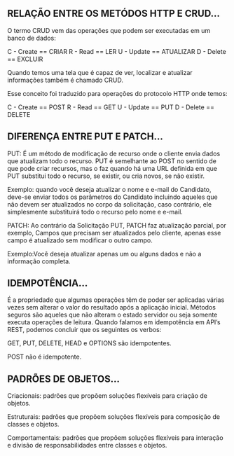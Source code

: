 ## RELAÇÃO ENTRE OS METÓDOS HTTP E CRUD...

O termo CRUD vem das operações que podem ser executadas em um banco de dados:

C - Create == CRIAR
R - Read   == LER
U - Update == ATUALIZAR
D - Delete == EXCLUIR

Quando temos uma tela que é capaz de ver, localizar e atualizar informações também é chamado CRUD.

Esse conceito foi traduzido para operações do protocolo HTTP onde temos:

C - Create == POST
R - Read   == GET
U - Update == PUT
D - Delete == DELETE


## DIFERENÇA ENTRE PUT E PATCH...

PUT: É um método de modificação de recurso onde o cliente envia dados que atualizam todo o recurso. PUT é semelhante ao POST no sentido de que pode criar recursos, mas o faz quando há uma URL definida em que PUT substitui todo o recurso, se existir, ou cria novos, se não existir.

Exemplo: quando você deseja atualizar o nome e e-mail do Candidato, deve-se enviar todos os parâmetros do Candidato incluindo aqueles que não devem ser atualizados no corpo da solicitação, caso contrário, ele simplesmente substituirá todo o recurso pelo nome e e-mail.


PATCH: Ao contrário da Solicitação PUT, PATCH faz atualização parcial, por exemplo, Campos que precisam ser atualizados pelo cliente, apenas esse campo é atualizado sem modificar o outro campo.

Exemplo:Você deseja atualizar apenas um ou alguns dados e não a informação completa.


## IDEMPOTÊNCIA...

É a propriedade que algumas operações têm de poder ser aplicadas várias vezes sem alterar o valor do resultado após a aplicação inicial. Métodos seguros são aqueles que não alteram o estado servidor ou seja somente executa operações de leitura.
Quando falamos em idempotência em API’s REST, podemos concluir que os seguintes os verbos:

GET, PUT, DELETE, HEAD e OPTIONS são idempotentes.

POST não é idempotente.


## PADRÕES DE OBJETOS...

Criacionais: padrões que propõem soluções flexíveis para criação de objetos. 

Estruturais: padrões que propõem soluções flexíveis para composição de classes e objetos. 

Comportamentais: padrões que propõem soluções flexíveis para interação e divisão de responsabilidades entre classes e objetos.


